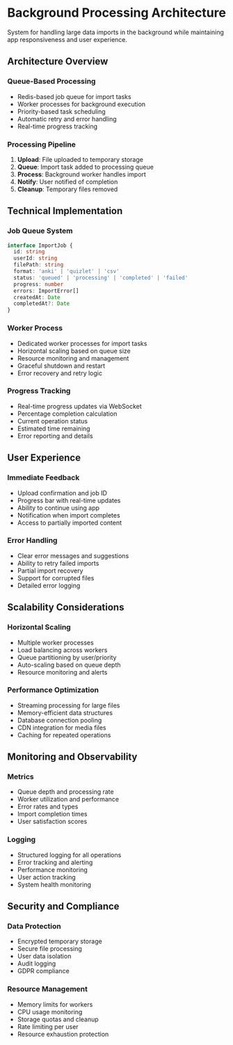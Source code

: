 # Background Processing Architecture

System for handling large data imports in the background while maintaining app responsiveness and user experience.

## Architecture Overview

### Queue-Based Processing
- Redis-based job queue for import tasks
- Worker processes for background execution
- Priority-based task scheduling
- Automatic retry and error handling
- Real-time progress tracking

### Processing Pipeline
1. **Upload**: File uploaded to temporary storage
2. **Queue**: Import task added to processing queue
3. **Process**: Background worker handles import
4. **Notify**: User notified of completion
5. **Cleanup**: Temporary files removed

## Technical Implementation

### Job Queue System
```typescript
interface ImportJob {
  id: string
  userId: string
  filePath: string
  format: 'anki' | 'quizlet' | 'csv'
  status: 'queued' | 'processing' | 'completed' | 'failed'
  progress: number
  errors: ImportError[]
  createdAt: Date
  completedAt?: Date
}
```

### Worker Process
- Dedicated worker processes for import tasks
- Horizontal scaling based on queue size
- Resource monitoring and management
- Graceful shutdown and restart
- Error recovery and retry logic

### Progress Tracking
- Real-time progress updates via WebSocket
- Percentage completion calculation
- Current operation status
- Estimated time remaining
- Error reporting and details

## User Experience

### Immediate Feedback
- Upload confirmation and job ID
- Progress bar with real-time updates
- Ability to continue using app
- Notification when import completes
- Access to partially imported content

### Error Handling
- Clear error messages and suggestions
- Ability to retry failed imports
- Partial import recovery
- Support for corrupted files
- Detailed error logging

## Scalability Considerations

### Horizontal Scaling
- Multiple worker processes
- Load balancing across workers
- Queue partitioning by user/priority
- Auto-scaling based on queue depth
- Resource monitoring and alerts

### Performance Optimization
- Streaming processing for large files
- Memory-efficient data structures
- Database connection pooling
- CDN integration for media files
- Caching for repeated operations

## Monitoring and Observability

### Metrics
- Queue depth and processing rate
- Worker utilization and performance
- Error rates and types
- Import completion times
- User satisfaction scores

### Logging
- Structured logging for all operations
- Error tracking and alerting
- Performance monitoring
- User action tracking
- System health monitoring

## Security and Compliance

### Data Protection
- Encrypted temporary storage
- Secure file processing
- User data isolation
- Audit logging
- GDPR compliance

### Resource Management
- Memory limits for workers
- CPU usage monitoring
- Storage quotas and cleanup
- Rate limiting per user
- Resource exhaustion protection
